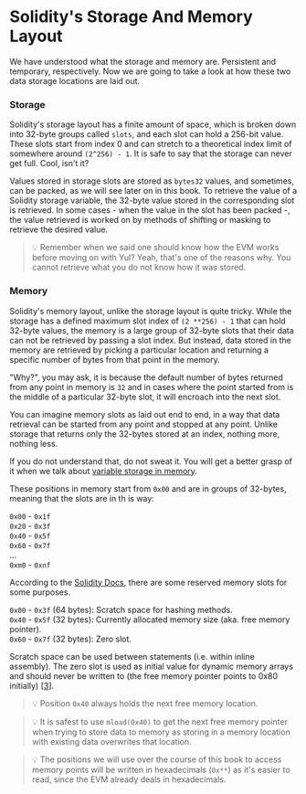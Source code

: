 # Solidity's Storage And Memory Layout

We have understood what the storage and memory are. Persistent and temporary, respectively. Now we are going to take a look at how these two data storage locations are laid out.

### Storage
Solidity's storage layout has a finite amount of space, which is broken down into 32-byte groups called `slots`, and each slot can hold a 256-bit value. These slots start from index 0 and can stretch to a theoretical index limit of somewhere around `(2^256) - 1`. It is safe to say that the storage can never get full. Cool, isn't it?

Values stored in storage slots are stored as `bytes32` values, and sometimes, can be packed, as we will see later on in this book. To retrieve the value of a Solidity storage variable, the 32-byte value stored in the corresponding slot is retrieved. In some cases - when the value in the slot has been packed -, the value retrieved is worked on by methods of shifting or masking to retrieve the desired value.

> 💡 Remember when we said one should know how the EVM works before moving on with Yul? Yeah, that's one of the reasons why. You cannot retrieve what you do not know how it was stored.

### Memory
Solidity's memory layout, unlike the storage layout is quite tricky. While the storage has a defined maximum slot 
index of 
`(2 **256) - 1` that can hold 32-byte values, the memory is a large group of 32-byte slots that their data can not 
be retrieved by passing a slot index. But instead, data stored in the memory are retrieved by picking
a particular location and returning a specific number of bytes from that point in the memory.

"Why?", you may ask, it is because the default number of bytes returned from any point in memory is `32` and in 
cases where the point started from is the middle of a particular 32-byte slot, it will encroach into the next slot.

You can imagine memory slots as laid out end to end, in a way that data retrieval can be started from any point and 
stopped at any point. Unlike storage that returns only the 32-bytes stored at an index, nothing more, nothing less.

If you do not understand that, do not
sweat it. You will get a better grasp of it when we talk about [variable storage in memory]().

These positions in memory start from `0x00` and are in groups of 32-bytes, meaning that the slots are in th is way:

`0x00` - `0x1f` <br>
`0x20` - `0x3f` <br>
`0x40` - `0x5f` <br>
`0x60` - `0x7f` <br>
... <br>
`0xm0` - `0xnf`

According to the [Solidity Docs](https://docs.soliditylang.org/en/latest/internals/layout_in_memory.html), there are 
some reserved memory slots for some purposes.

`0x00` - `0x3f` (64 bytes): Scratch space for hashing methods. <br>
`0x40` - `0x5f` (32 bytes): Currently allocated memory size (aka. free memory pointer). <br>
`0x60` - `0x7f` (32 bytes): Zero slot.

Scratch space can be used between statements (i.e. within inline assembly). The zero slot is used as initial value 
for dynamic memory arrays and should never be written to (the free memory pointer points to 0x80 initially) [[3](https://docs.soliditylang.org/en/latest/internals/layout_in_memory.html)].

> 💡 Position `0x40` always holds the next free memory location.

> 💡 It is safest to use `mload(0x40)` to get the next free memory pointer when trying to store data to memory as 
> storing in a memory location with existing data overwrites that location.

> 💡 The positions we will use over the course of this book to access memory points will be written in hexadecimals 
> (`0x**`) 
as it's easier to read, since the EVM already deals in hexadecimals.